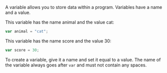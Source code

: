 A variable allows you to store data within a program. Variables have a name and a value.

This variable has the name animal and the value cat:

```javascript
var animal = "cat";
```

This variable has the name score and the value 30:

```javascript
var score = 30;
```

To create a variable, give it a name and set it equal to a value. The name of the variable always goes after `var` and must not contain any spaces.   
